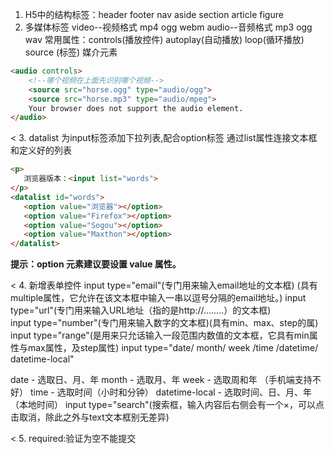 1. H5中的结构标签：header footer nav aside section article figure
2. 多媒体标签
video--视频格式 mp4 ogg webm
audio--音频格式 mp3 ogg wav
常用属性：controls(播放控件) autoplay(自动播放) loop(循环播放)
source (标签) 媒介元素
```html
<audio controls>
    <!--哪个视频在上面先识别哪个视频-->
    <source src="horse.ogg" type="audio/ogg">
    <source src="horse.mp3" type="audio/mpeg"> 
    Your browser does not support the audio element. 
</audio>
```
<
3. datalist 为input标签添加下拉列表,配合option标签
通过list属性连接文本框和定义好的列表
```html
<p>
   浏览器版本：<input list="words">
</p>
<datalist id="words">
   <option value="浏览器"></option>
   <option value="Firefox"></option>
   <option value="Sogou"></option>
   <option value="Maxthon"></option>
</datalist>
```
**提示：option 元素建议要设置 value 属性。**

<
4. 新增表单控件
input type="email"(专门用来输入email地址的文本框) (具有multiple属性，它允许在该文本框中输入一串以逗号分隔的email地址。)
input type="url"(专门用来输入URL地址（指的是http://........）的文本框)  
input type="number"(专门用来输入数字的文本框)(具有min、max、step的属)
input type="range"(是用来只允话输入一段范围内数值的文本框，它具有min属性与max属性，及step属性)
input type="date/ month/ week /time /datetime/ datetime-local"
 > 
date - 选取日、月、年
month - 选取月、年
week - 选取周和年 （手机端支持不好）
time - 选取时间（小时和分钟）
datetime-local - 选取时间、日、月、年（本地时间）
input type="search"(搜索框，输入内容后右侧会有一个×，可以点击取消，除此之外与text文本框别无差异)

<
5. required:验证为空不能提交